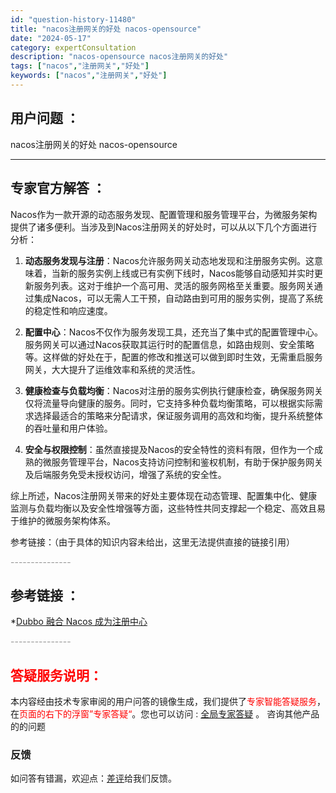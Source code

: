 ```yaml
---
id: "question-history-11480"
title: "nacos注册网关的好处 nacos-opensource"
date: "2024-05-17"
category: expertConsultation
description: "nacos-opensource nacos注册网关的好处"
tags: ["nacos","注册网关","好处"]
keywords: ["nacos","注册网关","好处"]
---
```


## 用户问题 ： 
 nacos注册网关的好处 nacos-opensource 

---------------
## 专家官方解答 ：

Nacos作为一款开源的动态服务发现、配置管理和服务管理平台，为微服务架构提供了诸多便利。当涉及到Nacos注册网关的好处时，可以从以下几个方面进行分析：

1. **动态服务发现与注册**：Nacos允许服务网关动态地发现和注册服务实例。这意味着，当新的服务实例上线或已有实例下线时，Nacos能够自动感知并实时更新服务列表。这对于维护一个高可用、灵活的服务网格至关重要。服务网关通过集成Nacos，可以无需人工干预，自动路由到可用的服务实例，提高了系统的稳定性和响应速度。

2. **配置中心**：Nacos不仅作为服务发现工具，还充当了集中式的配置管理中心。服务网关可以通过Nacos获取其运行时的配置信息，如路由规则、安全策略等。这样做的好处在于，配置的修改和推送可以做到即时生效，无需重启服务网关，大大提升了运维效率和系统的灵活性。

3. **健康检查与负载均衡**：Nacos对注册的服务实例执行健康检查，确保服务网关仅将流量导向健康的服务。同时，它支持多种负载均衡策略，可以根据实际需求选择最适合的策略来分配请求，保证服务调用的高效和均衡，提升系统整体的吞吐量和用户体验。

4. **安全与权限控制**：虽然直接提及Nacos的安全特性的资料有限，但作为一个成熟的微服务管理平台，Nacos支持访问控制和鉴权机制，有助于保护服务网关及后端服务免受未授权访问，增强了系统的安全性。

综上所述，Nacos注册网关带来的好处主要体现在动态管理、配置集中化、健康监测与负载均衡以及安全性增强等方面，这些特性共同支撑起一个稳定、高效且易于维护的微服务架构体系。

参考链接：（由于具体的知识内容未给出，这里无法提供直接的链接引用）


<font color="#949494">---------------</font> 


## 参考链接 ：

*[Dubbo 融合 Nacos 成为注册中心](https://nacos.io/docs/latest/ecology/use-nacos-with-dubbo)


 <font color="#949494">---------------</font> 
 


## <font color="#FF0000">答疑服务说明：</font> 

本内容经由技术专家审阅的用户问答的镜像生成，我们提供了<font color="#FF0000">专家智能答疑服务</font>，在<font color="#FF0000">页面的右下的浮窗”专家答疑“</font>。您也可以访问 : [全局专家答疑](https://opensource.alibaba.com/chatBot) 。 咨询其他产品的的问题

### 反馈
如问答有错漏，欢迎点：[差评](https://ai.nacos.io/user/feedbackByEnhancerGradePOJOID?enhancerGradePOJOId=13767)给我们反馈。
